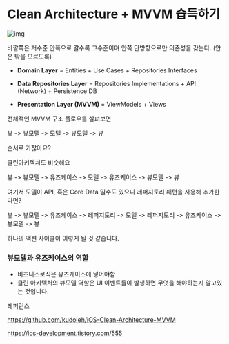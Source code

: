 # Clean Architecture + MVVM 습득하기

![img](https://blog.kakaocdn.net/dn/bWMRAV/btqFKC0qasx/jjFOnehurZAaf2gtGJscr0/img.png)

바깥쪽은 저수준 안쪽으로 갈수록 고수준이며 안쪽 단방향으로만 의존성을 갖는다. (안은 밖을 모르도록)



- **Domain Layer** = Entities + Use Cases + Repositories Interfaces

- **Data Repositories Layer** = Repositories Implementations + API (Network) + Persistence DB

- **Presentation Layer (MVVM)** = ViewModels + Views

  



전체적인 MVVM 구조 플로우를 살펴보면



뷰 -> 뷰모델 -> 모델 -> 뷰모델 -> 뷰

순서로 가잖아요?

클린아키텍쳐도 비슷해요

뷰 -> 뷰모델 -> 유즈케이스 -> 모델 -> 유즈케이스 -> 뷰모델 -> 뷰

여기서 모델이 API, 혹은 Core Data 일수도 있으니 레퍼지토리 패턴을 사용해 추가한다면?

뷰 -> 뷰모델 -> 유즈케이스 -> 레퍼지토리 -> 모델 -> 레퍼지토리 -> 유즈케이스 -> 뷰모델 -> 뷰

하나의 액션 사이클이 이렇게 될 것 같습니다.


### 뷰모델과 유즈케이스의 역할
- 비즈니스로직은 유즈케이스에 넣어야함
- 클린 아키텍처의 뷰모델 역할은 UI 이벤트들이 발생하면 무엇을 해야하는지 알고있는 것입니다.








레퍼런스

https://github.com/kudoleh/iOS-Clean-Architecture-MVVM

https://ios-development.tistory.com/555

